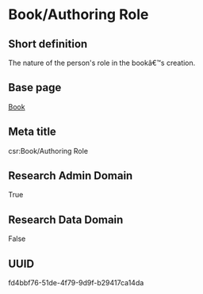 # Book/Authoring Role
## Short definition
The nature of the person's role in the bookâ€™s creation.
## Base page
[Book](../../Objects/Book.md)
## Meta title
csr:Book/Authoring Role
## Research Admin Domain
True
## Research Data Domain
False
## UUID
fd4bbf76-51de-4f79-9d9f-b29417ca14da
